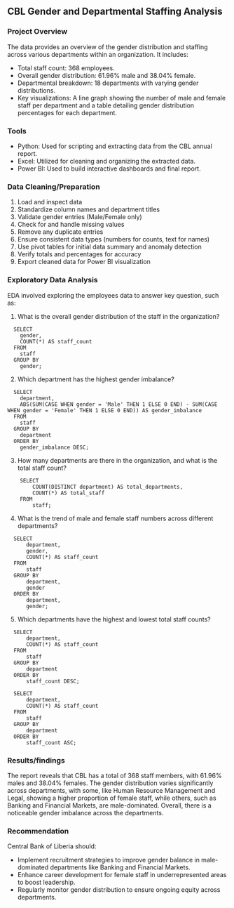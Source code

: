 ## CBL Gender and Departmental Staffing Analysis
### Project Overview
The data provides an overview of the gender distribution and staffing across various departments within an organization. It includes:
- Total staff count: 368 employees.
- Overall gender distribution: 61.96% male and 38.04% female.
- Departmental breakdown: 18 departments with varying gender distributions.
- Key visualizations: A line graph showing the number of male and female staff per department and a table detailing gender distribution percentages for each department.

### Tools
- Python: Used for scripting and extracting data from the CBL annual report.
- Excel: Utilized for cleaning and organizing the extracted data.
- Power BI: Used to build interactive dashboards and final report.
  
### Data Cleaning/Preparation
1. Load and inspect data
2. Standardize column names and department titles
3. Validate gender entries (Male/Female only)
4. Check for and handle missing values
5. Remove any duplicate entries
6. Ensure consistent data types (numbers for counts, text for names)
7. Use pivot tables for initial data summary and anomaly detection
8. Verify totals and percentages for accuracy
9. Export cleaned data for Power BI visualization

### Exploratory Data Analysis
EDA involved exploring the employees data to answer key question, such as:

1. What is the overall gender distribution of the staff in the organization?
  ```
    SELECT 
      gender, 
      COUNT(*) AS staff_count
    FROM 
      staff
    GROUP BY 
      gender;
  ```
2. Which department has the highest gender imbalance?
  ```
    SELECT 
      department, 
      ABS(SUM(CASE WHEN gender = 'Male' THEN 1 ELSE 0 END) - SUM(CASE WHEN gender = 'Female' THEN 1 ELSE 0 END)) AS gender_imbalance
    FROM 
      staff
    GROUP BY 
      department
    ORDER BY 
      gender_imbalance DESC;
```

3. How many departments are there in the organization, and what is the total staff count?

```
    SELECT 
        COUNT(DISTINCT department) AS total_departments, 
        COUNT(*) AS total_staff
    FROM 
        staff;
```

4. What is the trend of male and female staff numbers across different departments?

```
  SELECT 
      department, 
      gender, 
      COUNT(*) AS staff_count
  FROM 
      staff
  GROUP BY 
      department, 
      gender
  ORDER BY 
      department, 
      gender;
````

5. Which departments have the highest and lowest total staff counts?

```
  SELECT 
      department, 
      COUNT(*) AS staff_count
  FROM 
      staff
  GROUP BY 
      department
  ORDER BY 
      staff_count DESC;
  
  SELECT 
      department, 
      COUNT(*) AS staff_count
  FROM 
      staff
  GROUP BY 
      department
  ORDER BY 
      staff_count ASC;
```

### Results/findings

The report reveals that CBL has a total of 368 staff members, with 61.96% males and 38.04% females. The gender distribution varies significantly across departments, with some, like Human Resource Management and Legal, showing a higher proportion of female staff, while others, such as Banking and Financial Markets, are male-dominated. Overall, there is a noticeable gender imbalance across the departments.

### Recommendation
Central Bank of Liberia should:
- Implement recruitment strategies to improve gender balance in male-dominated departments like Banking and Financial Markets.
- Enhance career development for female staff in underrepresented areas to boost leadership.
- Regularly monitor gender distribution to ensure ongoing equity across departments.
